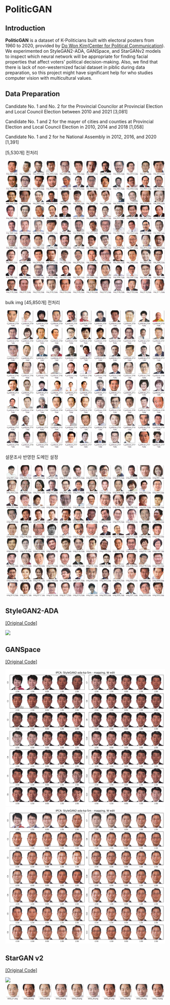 # PoliticGAN

## Introduction

**PoliticGAN** is a dataset of K-Politicians built with electoral posters from 1960 to 2020, provided by [Do Won Kim](https://github.com/DO-WON)([Center for Political Communication](http://cpc.snu.ac.kr/)). We experimented on StyleGAN2-ADA, GANSpace, and StarGANv2 models to inspect which neural network will be appropriate for finding facial properties that affect voters' political decision-making. Also, we find that there is lack of non-westernized facial dataset in piblic during data preparation, so this project might have significant help for who studies computer vision with multicultural values.

## Data Preparation

Candidate No. 1 and No. 2 for the Provincial Councilor at Provincial Election and Local Council Election between 2010 and 2021 [3,081]

Candidate No. 1 and 2 for the mayer of cities and counties at Provincial Election and Local Council Election in 2010, 2014 and 2018 [1,058]

Candidate No. 1 and 2 for he National Assembly in 2012, 2016, and 2020 [1,391]

[5,530개] 전처리

<img src="./img/mayer_male.PNG">

bulk img [45,850개] 전처리

<img src="./img/bulk.PNG">

설문조사 반영한 도메인 설정

<img src="./img/competence_1.PNG">



## StyleGAN2-ADA
[[Original Code]](https://github.com/NVlabs/stylegan2-ada-pytorch)

<img src="./img/stylegan2-ada.png">


## GANSpace
[[Original Code]](https://github.com/harskish/ganspace)

<img src="./img/ganspace (1).jpg">
<img src="./img/ganspace (2).jpg">


## StarGAN v2
[[Original Code]](https://github.com/clovaai/stargan-v2)

<img src="./img/starganv2 (1).jpg">

<img src="./img/starganv2 (2).png">

